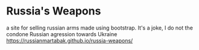 # Russia's Weapons
a site for selling russian arms made using bootstrap. It's a joke, I do not the condone Russian agression towards Ukraine  
https://russianmartabak.github.io/russia-weapons/
